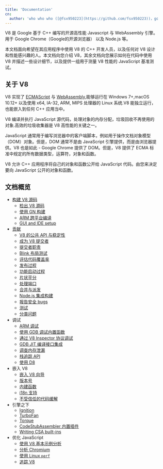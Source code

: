 ```yaml
---
title: 'Documentation'
cn:
  author: 'who who who ([@fsx950223](https://github.com/fsx950223))，good at javascript'
---
```

V8 是 Google 基于 C++ 编写的开源高性能 Javascript 与 WebAssembly 引擎。用于 Google Chrome（Google的开源浏览器） 以及 Node.js 等。

本文档面向希望在其应用程序中使用 V8 的 C++ 开发人员，以及任何对 V8 设计和性能感兴趣的人。本文档向您介绍 V8，其余文档向您展示如何在代码中使用 V8 并描述一些设计细节，以及提供一组用于测量 V8 性能的 JavaScript 基准测试。

## 关于 V8

V8 实现了 <a href="https://tc39.github.io/ecma262/">ECMAScript</a> 与 <a href="https://webassembly.github.io/spec/core/">WebAssembly</a>,能够运行在 Windows 7+,macOS 10.12+ 以及使用 x64, IA-32, ARM, MIPS 处理器的 Linux 系统.V8 能独立运行，也能嵌入到任何 C++ 应用当中。

V8 编译并执行 JavaScript 源代码，处理对象的内存分配，垃圾回收不再使用的对象.高效的垃圾收集器是 V8 高性能的关键之一。

JavaScript 通常用于编写浏览器中的客户端脚本，例如用于操作文档对象模型（DOM）对象。但是，DOM 通常不是由 JavaScript 引擎提供，而是由浏览器提供。V8 也是如此 - Google Chrome 提供了 DOM。但是，V8 提供了 ECMA 标准中规定的所有数据类型，运算符，对象和函数。

V8 允许 C++ 应用程序将自己的对象和函数公开给 JavaScript 代码。由您来决定要向 JavaScript 公开的对象和函数。

## 文档概览

- [构建 V8 源码](/docs/build)
    - [检出 V8 源码](/docs/source-code)
    - [使用 GN 构建](/docs/build-gn)
    - [ARM 跨平台编译](/docs/cross-compile-arm)
    - [GUI and IDE setup](/docs/ide-setup)
- [贡献](/docs/contribute)
    - [V8 的公共 API 与稳定性](/docs/api)
    - [成为 V8 提交者](/docs/become-committer)
    - [提交者职责](/docs/committer-responsibility)
    - [Blink 布局测试](/docs/blink-layout-tests)
    - [评估代码覆盖率](/docs/evaluate-code-coverage)
    - [发布过程](/docs/release-process)
    - [功能启动过程](/docs/feature-launch-process)
    - [片状平分](/docs/flake-bisect)
    - [处理端口](/docs/ports)
    - [合并与派发](/docs/merge-patch)
    - [Node.js 集成构建](/docs/node-integration)
    - [报告安全 bugs](/docs/security-bugs)
    - [测试](/docs/test)
    - [分类问题](/docs/triage-issues)
- 调试
    - [ARM 调试](/docs/debug-arm)
    - [使用 GDB 调试内置函数](/docs/gdb)
    - [通过 V8 Inspector 协议调试](/docs/inspector)
    - [GDB JIT 编译接口集成](/docs/gdb-jit)
    - [调查内存泄漏](/docs/memory-leaks)
    - [栈追踪 API](/docs/stack-trace-api)
    - [使用 D8](/docs/d8)
- 嵌入 V8
    - [嵌入 V8 向导](/docs/embed)
    - [版本号](/docs/version-numbers)
    - [内建函数](/docs/builtin-functions)
    - [i18n 支持](/docs/i18n)
    - [不受信任的代码缓解](/docs/untrusted-code-mitigations)
- 引擎之下
    - [Ignition](/docs/ignition)
    - [TurboFan](/docs/turbofan)
    - [Torque](/docs/torque)
    - [CodeStubAssembler 内置插件](/docs/csa-builtins)
    - [Writing CSA built-ins](/docs/csa-builtins)
- 优化 JavaScript
    - [使用 V8 基本示例分析](/docs/profile)
    - [分析 Chromium](/docs/profile-chromium)
    - [使用 Linux `perf`](/docs/linux-perf)
    - [追踪 V8](/docs/trace)
